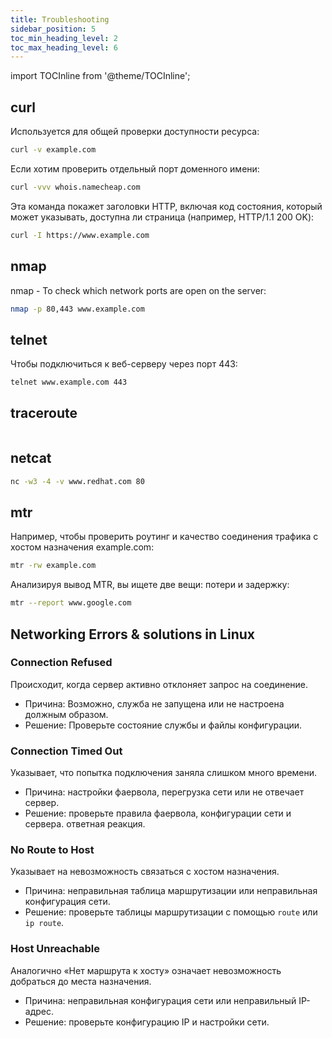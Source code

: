 ```yaml
---
title: Troubleshooting
sidebar_position: 5
toc_min_heading_level: 2
toc_max_heading_level: 6
---
```


import TOCInline from '@theme/TOCInline';

<TOCInline toc={toc} minHeadingLevel={2} maxHeadingLevel={6} />

## curl
Используется для общей проверки доступности ресурса:
```bash
curl -v example.com
```
Если хотим проверить отдельный порт доменного имени:
```bash
curl -vvv whois.namecheap.com
```
Эта команда покажет заголовки HTTP, включая код состояния, который может указывать, доступна ли страница (например, HTTP/1.1 200 OK):
```bash
curl -I https://www.example.com
```
## nmap
nmap - To check which network ports are open on the server:
```bash
nmap -p 80,443 www.example.com
```
## telnet
Чтобы подключиться к веб-серверу через порт 443:
```bash
telnet www.example.com 443
```
## traceroute
```bash

```
## netcat
```bash
nc -w3 -4 -v www.redhat.com 80
```
## mtr
Например, чтобы проверить роутинг и качество соединения трафика с хостом назначения example.com:
```bash
mtr -rw example.com
```
Анализируя вывод MTR, вы ищете две вещи: потери и задержку:
```bash
mtr --report www.google.com
```

## Networking Errors & solutions in Linux
### Connection Refused
Происходит, когда сервер активно отклоняет запрос на соединение.
- Причина: Возможно, служба не запущена или не настроена должным образом.
- Решение: Проверьте состояние службы и файлы конфигурации.
### Connection Timed Out
Указывает, что попытка подключения заняла слишком много времени.
- Причина: настройки фаервола, перегрузка сети или не отвечает сервер.
- Решение: проверьте правила фаервола, конфигурации сети и сервера.
ответная реакция.
### No Route to Host
Указывает на невозможность связаться с хостом назначения.
- Причина: неправильная таблица маршрутизации или неправильная конфигурация сети.
- Решение: проверьте таблицы маршрутизации с помощью `route` или `ip route`.
### Host Unreachable
Аналогично «Нет маршрута к хосту» означает невозможность добраться до места назначения.
- Причина: неправильная конфигурация сети или неправильный IP-адрес.
- Решение: проверьте конфигурацию IP и настройки сети.
